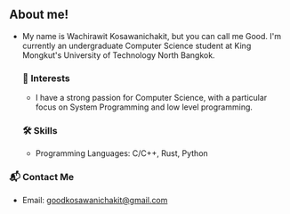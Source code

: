 ## About me!
- My name is Wachirawit Kosawanichakit, but you can call me Good.
 I'm currently an undergraduate Computer Science student at King Mongkut's University of Technology North Bangkok.

  ### 🎯 Interests
  - I have a strong passion for Computer Science, with a particular focus on System Programming and low level programming.
  
  ### 🛠 Skills
    - Programming Languages: C/C++, Rust, Python
 
### 📬 Contact Me
  - Email: goodkosawanichakit@gmail.com


<!---
goodkosawanichakit/goodkosawanichakit is a ✨ special ✨ repository because its `README.md` (this file) appears on your GitHub profile.
You can click the Preview link to take a look at your changes.
--->
